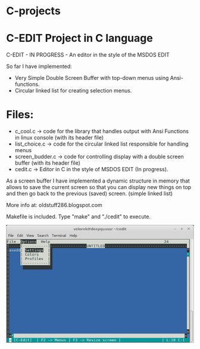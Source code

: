 # C-projects
C-EDIT Project in C language
============================

C-EDIT - IN PROGRESS - An editor in the style of the MSDOS EDIT

So far I have implemented: 
* Very Simple Double Screen Buffer with top-down menus using Ansi-functions.
* Circular linked list for creating selection menus.

Files:
=====

* c_cool.c -> code for the library that handles output with Ansi Functions in linux console (with its header file)
* list_choice.c -> code for the circular linked list responsible for handling menus 
* screen_budder.c -> code for controlling display with a double screen buffer (with its header file)
* cedit.c -> Editor in C in the style of MSDOS EDIT (In progress).

As a screen buffer I have implemented a dynamic structure in memory that allows to save the current screen so that you can display new things on top and then go back to the previous (saved) screen. (simple linked list)

More info at: oldstuff286.blogspot.com

Makefile is included. Type "make" and "./cedit" to execute.

![Alt text](ceditor.png?raw=true "Demo")
